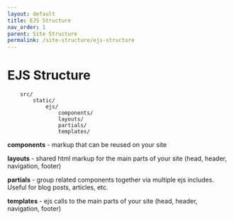 ```yaml
---
layout: default
title: EJS Structure
nav_order: 1
parent: Site Structure
permalink: /site-structure/ejs-structure
---
```


# EJS Structure

        src/
            static/
                ejs/
                    components/
                    layouts/
                    partials/
                    templates/

**components** - markup that can be reused on your site

**layouts** - shared html markup for the main parts of your site (head, header, navigation, footer)

**partials** - group related components together via multiple ejs includes. Useful for blog posts, articles, etc.

**templates** - ejs calls to the main parts of your site (head, header, navigation, footer)

            
            
